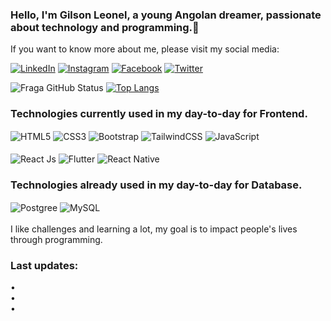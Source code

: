 ### Hello, I'm Gilson Leonel, a young Angolan dreamer, passionate about technology and programming.👋
If you want to know more about me, please visit my social media:

[![LinkedIn](https://img.shields.io/badge/LinkedIn-0077B5?style=for-the-badge&logo=linkedin&logoColor=white)](https://www.linkedin.com/in/gilson-leonel-189219263/)
[![Instagram](https://img.shields.io/badge/Instagram-E4405F?style=for-the-badge&logo=instagram&logoColor=white)](https://www.instagram.com/gilson_leonel1/)
[![Facebook](https://img.shields.io/badge/Facebook-1877F2?style=for-the-badge&logo=facebook&logoColor=white)](https://www.facebook.com/gilson.loureiro.23/)
[![Twitter](https://img.shields.io/badge/Twitter-1DA1F2?style=for-the-badge&logo=twitter&logoColor=white)](https://twitter.com/gilson_leonel1)

![Fraga GitHub Status](https://github-readme-stats.vercel.app/api?username=cod3rcursos&show_icons=true&theme=dracula)
[![Top Langs](https://github-readme-stats.vercel.app/api/top-langs/?username=gilson-leonel01)](https://github.com/anuraghazra/github-readme-stats)

### Technologies currently used in my day-to-day for Frontend.
<div style="display: inline_block">
  <img align="center" alt="HTML5" src="https://img.shields.io/badge/HTML5-E34F26?style=for-the-badge&logo=html5&logoColor=white"/>
  <img align="center" alt="CSS3" src="https://img.shields.io/badge/CSS3-1572B6?style=for-the-badge&logo=css3&logoColor=white"/>
   <img align="center" alt="Bootstrap" src="https://img.shields.io/badge/Bootstrap-20232A?style=for-the-badge&logo=bootstrap&logoColor=61DAFB"/>
    <img align="center" alt="TailwindCSS" src="https://img.shields.io/badge/TailwindCSS-20232A?style=for-the-badge&logo=tailwindcss&logoColor=61DAFB"/>
  <img align="center" alt="JavaScript" src="https://img.shields.io/badge/JavaScript-F7DF1E?style=for-the-badge&logo=javascript&logoColor=black"/><br/><br/>
  <img align="center" alt="React Js" src="https://img.shields.io/badge/React-20232A?style=for-the-badge&logo=react&logoColor=61DAFB"/>
  <img align="center" alt="Flutter" src="https://img.shields.io/badge/Flutter-02569B?style=for-the-badge&logo=flutter&logoColor=white"/>
  <img align="center" alt="React Native" src="https://img.shields.io/badge/React_Native-20232A?style=for-the-badge&logo=react&logoColor=61DAFB"/>
<div/>



### Technologies already used in my day-to-day for Database.
<div style="display: inline_block">
  <img align="center" alt="Postgree" src="https://img.shields.io/badge/PostgreSQL-316192?style=for-the-badge&logo=postgresql&logoColor=white"/>
  <img align="center" alt="MySQL" src="https://img.shields.io/badge/MySQL-00000F?style=for-the-badge&logo=mysql&logoColor=white"/>
<div/>  

<br/>
I like challenges and learning a lot, my goal is to impact people's lives through programming.

 ### Last updates:
 
 •[]()<br/>
 •[]()<br/>
 •[]()<br/>
